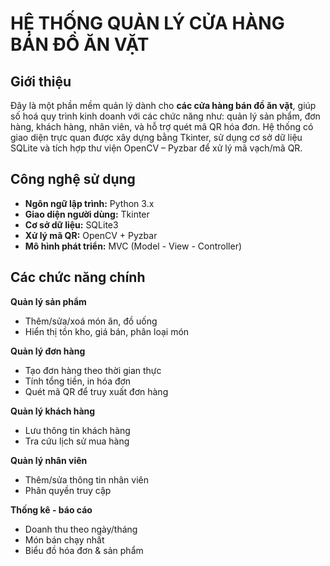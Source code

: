 # HỆ THỐNG QUẢN LÝ CỬA HÀNG BÁN ĐỒ ĂN VẶT

## Giới thiệu

Đây là một phần mềm quản lý dành cho **các cửa hàng bán đồ ăn vặt**, giúp số hoá quy trình kinh doanh với các chức năng như: quản lý sản phẩm, đơn hàng, khách hàng, nhân viên, và hỗ trợ quét mã QR hóa đơn. Hệ thống có giao diện trực quan được xây dựng bằng Tkinter, sử dụng cơ sở dữ liệu SQLite và tích hợp thư viện OpenCV – Pyzbar để xử lý mã vạch/mã QR.
## Công nghệ sử dụng
-  **Ngôn ngữ lập trình:** Python 3.x  
-  **Giao diện người dùng:** Tkinter  
-  **Cơ sở dữ liệu:** SQLite3  
-  **Xử lý mã QR:** OpenCV + Pyzbar  
-  **Mô hình phát triển:** MVC (Model - View - Controller)  
## Các chức năng chính

 **Quản lý sản phẩm**
  - Thêm/sửa/xoá món ăn, đồ uống
  - Hiển thị tồn kho, giá bán, phân loại món

 **Quản lý đơn hàng**
  - Tạo đơn hàng theo thời gian thực
  - Tính tổng tiền, in hóa đơn
  - Quét mã QR để truy xuất đơn hàng

 **Quản lý khách hàng**
  - Lưu thông tin khách hàng
  - Tra cứu lịch sử mua hàng

 **Quản lý nhân viên**
  - Thêm/sửa thông tin nhân viên
  - Phân quyền truy cập

**Thống kê - báo cáo**
  - Doanh thu theo ngày/tháng
  - Món bán chạy nhất
  - Biểu đồ hóa đơn & sản phẩm
